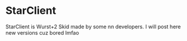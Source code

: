 # StarClient
StarClient is Wurst+2 Skid made by some nn developers. I will post here new versions cuz bored lmfao

